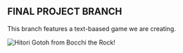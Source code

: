 ## FINAL PROJECT BRANCH

This branch features a text-baased game we are creating.


![Hitori Gotoh from Bocchi the Rock!](https://pbs.twimg.com/media/FouNiF8aAAAvFNa?format=jpg&name=large)
